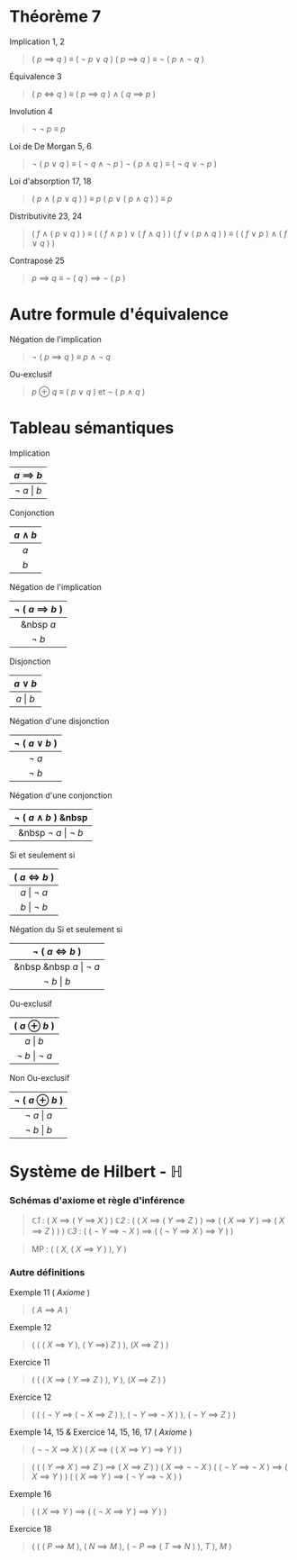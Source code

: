   
# Théorème 7

Implication 1, 2
> ( *p* $\implies$ *q* )  $\equiv$ ( $\neg$ *p* $\lor$  *q* )
> ( *p* $\implies$ *q* )  $\equiv$ $\neg$ ( *p* $\land$  $\neg$ *q* )

Équivalence 3

> ( *p* $\iff$ *q* )  $\equiv$  ( *p* $\implies$ *q* ) $\land$ ( *q* $\implies$ *p* )

Involution 4
>  $\neg$ $\neg$ *p* $\equiv$ *p*

Loi de  De Morgan 5, 6
> $\neg$  ( *p* $\lor$ *q* ) $\equiv$  ( $\neg$ *q* $\land$ $\neg$ *p* )
> $\neg$  ( *p* $\land$ *q* ) $\equiv$  ( $\neg$ *q* $\lor$ $\neg$ *p* )

Loi d'absorption 17, 18
> ( *p* $\land$ ( *p* $\lor$ *q* ) ) $\equiv$ *p*
> ( *p* $\lor$ ( *p* $\land$ *q* ) ) $\equiv$ *p*

Distributivité 23, 24
> ( *f* $\land$ ( *p* $\lor$ *q* ) ) $\equiv$  (  ( *f* $\land$ *p* ) $\lor$ ( *f* $\land$ *q* ) )
> ( *f* $\lor$ ( *p* $\land$ *q* ) ) $\equiv$  (  ( *f* $\lor$ *p* ) $\land$ ( *f* $\lor$ *q* ) )

Contraposé 25
> *p* $\implies$ *q*  $\equiv$  $\neg$ ( *q* ) $\implies$ $\neg$ ( *p* )

# Autre formule d'équivalence

Négation de l'implication
> $\neg$ ( *p* $\implies$ *q* )  $\equiv$   *p* $\land$ $\neg$ *q*

Ou-exclusif
> *p* $\oplus$ *q* $\equiv$ ( *p* $\lor$ *q* ) et $\neg$ ( *p* $\land$ *q* ) 

# Tableau sémantiques

Implication 

|  *a* $\implies$ *b* |
|        :---:       |
| $\neg$ *a*  \|  *b* |   

Conjonction

|*a* $\land$ *b*|
|    :---:     |
|     *a*      |
|     *b*      |

Négation de l'implication

| $\neg$ ( *a* $\implies$ *b* )|
|            :---:           |
|          &nbsp  *a*        |
|          $\neg$ *b*         |

Disjonction

| *a* $\lor$ *b*  |
|     :---:      |
|  *a*  \|  *b*  |

Négation d'une disjonction

| $\neg$ ( *a* $\lor$ *b* ) |
|         :---:           |
|       $\neg$ *a*         |
|      $\neg$ *b*          |

Négation d'une conjonction

| $\neg$ ( *a* $\land$ *b* ) &nbsp  |
|              :---:              |
| &nbsp $\neg$ *a*  \|  $\neg$ *b*  |

Si et seulement si

|   ( *a* $\iff$ *b* )   |
|        :---:          |
|   *a*   \|  $\neg$ *a* |
|   *b*   \|  $\neg$ *b* |

Négation du Si et seulement si

|    $\neg$ ( *a* $\iff$ *b* )     |
|              :---:             |
| &nbsp &nbsp *a*   \| $\neg$ *a* |
|  $\neg$ *b*  \|   *b*           |

Ou-exclusif

|    ( *a* $\oplus$ *b* )    |
|            :---:          |
|   *a*  \|  *b*            |
|  $\neg$ *b*  \| $\neg$ *a* |

Non Ou-exclusif

| $\neg$ ( *a* $\oplus$ *b* ) |
|            :---:          |
| $\neg$ *a*   \|   *a*      |
| $\neg$ *b*   \|   *b*      |


# Système de Hilbert - $\mathbb{H}$
### Schémas d'axiome et règle d'inférence

> $\mathbb{C}$*1* : ( *X* $\implies$ ( *Y* $\implies$ *X* ) )
> $\mathbb{C}$*2* : ( ( *X* $\implies$ ( *Y* $\implies$ *Z* ) ) $\implies$ ( ( *X* $\implies$ *Y* ) $\implies$ ( *X* $\implies$ *Z* ) ) )
> $\mathbb{C}$*3* : ( ( $\neg$ *Y* $\implies$ $\neg$ *X* ) $\implies$ ( ( $\neg$ *Y* $\implies$ *X* ) $\implies$ *Y* ) )

> MP : ( ( *X*, ( *X* $\implies$ *Y* ) ), *Y* )

### Autre définitions

Exemple 11 ( *Axiome* )
> ( *A* $\implies$ *A* )

Exemple 12
> ( ( ( *X* $\implies$ *Y* ), ( *Y* $\implies$) *Z* ) ), (*X* $\implies$ *Z* ) )

Exercice 11 
> ( ( ( *X* $\implies$ ( *Y* $\implies$ *Z* ) ), *Y* ), (*X* $\implies$ *Z* ) )

Exercice 12
> ( ( ( $\neg$ *Y* $\implies$ ( $\neg$ *X* $\implies$ *Z* ) ), ( $\neg$ *Y* $\implies$ $\neg$ *X* ) ), ( $\neg$ *Y* $\implies$ *Z* ) )

Exemple 14, 15 & Exercice 14, 15, 16, 17 ( *Axiome* )
> ( $\neg$ $\neg$ *X* $\implies$ *X* )
> ( *X* $\implies$ ( ( *X* $\implies$ *Y* ) $\implies$ *Y* ) )
> 

> ( ( ( *Y* $\implies$ *X* ) $\implies$ *Z* ) $\implies$ ( *X* $\implies$ *Z* ) )
> ( *X* $\implies$ $\neg$ $\neg$ *X* )
> ( ( $\neg$ *Y* $\implies$ $\neg$ *X* ) $\implies$ ( *X* $\implies$ *Y* ) )
> ( ( *X* $\implies$ *Y* ) $\implies$ ( $\neg$ *Y* $\implies$ $\neg$ *X* )  )

Exemple 16
> ( ( *X* $\implies$ *Y* ) $\implies$ ( ( $\neg$ *X* $\implies$ *Y* ) $\implies$ *Y* ) )

Exercice 18
> ( ( ( *P* $\implies$ *M* ), ( *N* $\implies$ *M* ), ( $\neg$ *P* $\implies$ ( *T* $\implies$ *N* ) ), *T* ), *M* )




